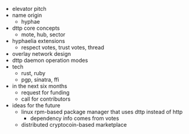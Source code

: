 
 - elevator pitch
 - name origin
	 - hyphae
 - dttp core concepts
	 - mote, hub, sector
 - hyphaelia extensions
	 - respect votes, trust votes, thread
 - overlay network design
 - dttp daemon operation modes
 - tech
	 - rust, ruby
	 - pgp, sinatra, ffi
 - in the next six months
	 - request for funding
	 - call for contributors
 - ideas for the future
	 - linux rpm-based package manager that uses dttp instead of http
		 - dependency info comes from votes
	 - distributed cryptocoin-based marketplace
